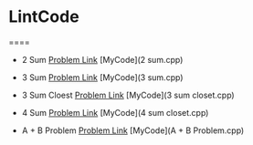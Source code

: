 # LintCode

====
+ 2 Sum         [Problem Link](http://lintcode.com/en/problem/2-sum/)      [MyCode](2 sum.cpp)

+ 3 Sum         [Problem Link](http://lintcode.com/en/problem/3-sum/)      [MyCode](3 sum.cpp)

+ 3 Sum Cloest  [Problem Link](http://lintcode.com/en/problem/3-sum-closest/)   [MyCode](3 sum closet.cpp)

+ 4 Sum         [Problem Link](http://lintcode.com/en/problem/4-sum/)       [MyCode](4 sum closet.cpp)

+ A + B Problem [Problem Link](http://lintcode.com/en/problem/a-b-problem/)   [MyCode](A + B Problem.cpp)
